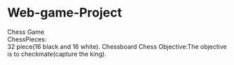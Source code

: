 # Web-game-Project                                                                                                                                                              
Chess Game                                                                                                                                                              
ChessPieces:  
32 piece(16 black and 16 white).                                                                         Chessboard                                                                         Chess Objective:The objective is to checkmate(capture the king).                                                                                                                                                        